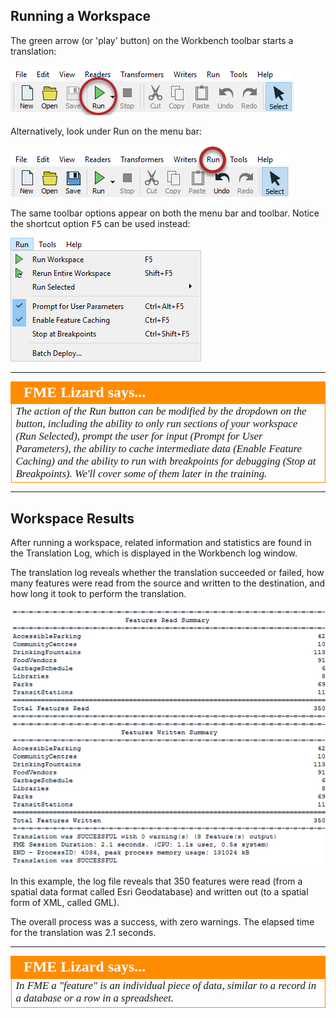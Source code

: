 ## Running a Workspace ##

The green arrow (or 'play' button) on the Workbench toolbar starts a translation:

![](./Images/Img1.021.RunningWorkspace1.png)

Alternatively, look under Run on the menu bar:

![](./Images/Img1.022.RunningWorkspace2.png)

The same toolbar options appear on both the menu bar and toolbar. Notice the shortcut option <kbd>F5</kbd> can be used instead:

![](./Images/Img1.023.RunningWorkspace3.png)

---

<!--Tip Section-->

<table style="border-spacing: 0px">
  <tr>
    <td style="vertical-align:middle;background-color:darkorange;border: 2px solid darkorange">
      <i class="fa fa-info-circle fa-lg fa-pull-left fa-fw" style="color:white;padding-right: 12px;vertical-align:text-top"></i>
      <span style="color:white;font-size:x-large;font-weight: bold;font-family:serif">FME Lizard says...</span>
    </td>
  </tr>

  <tr>
    <td style="border: 1px solid darkorange">
      <span style="font-family:serif; font-style:italic; font-size:larger">
        The action of the Run button can be modified by the dropdown on the button, including the ability to only run sections of your workspace (Run Selected), prompt the user for input (Prompt for User Parameters), the ability to cache intermediate data (Enable Feature Caching) and the ability to run with breakpoints for debugging (Stop at Breakpoints). We'll cover some of them later in the training.
      </span>
    </td>
  </tr>
</table>

---

## Workspace Results ##
After running a workspace, related information and statistics are found in the Translation Log, which is displayed in the Workbench log window.

The translation log reveals whether the translation succeeded or failed, how many features were read from the source and written to the destination, and how long it took to perform the translation.

![](./Images/Img1.024.TranslationResults.png)

In this example, the log file reveals that 350 features were read (from a spatial data format called Esri Geodatabase) and written out (to a spatial form of XML, called GML).

The overall process was a success, with zero warnings. The elapsed time for the translation was 2.1 seconds.

---

<!--Tip Section-->

<table style="border-spacing: 0px">
  <tr>
    <td style="vertical-align:middle;background-color:darkorange;border: 2px solid darkorange">
      <i class="fa fa-info-circle fa-lg fa-pull-left fa-fw" style="color:white;padding-right: 12px;vertical-align:text-top"></i>
      <span style="color:white;font-size:x-large;font-weight: bold;font-family:serif">FME Lizard says...</span>
    </td>
  </tr>

  <tr>
    <td style="border: 1px solid darkorange">
      <span style="font-family:serif; font-style:italic; font-size:larger">
        In FME a "feature" is an individual piece of data, similar to a record in a database or a row in a spreadsheet.
      </span>
    </td>
  </tr>
</table>
